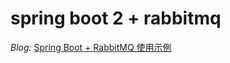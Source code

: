 # spring boot 2 + rabbitmq

*Blog:* [Spring Boot + RabbitMQ 使用示例](https://www.cnblogs.com/victorbu/p/11181397.html)

